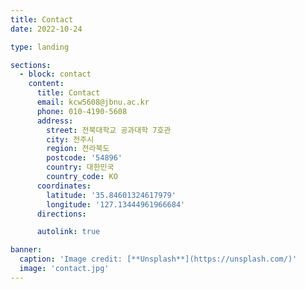```yaml
---
title: Contact
date: 2022-10-24

type: landing

sections:
  - block: contact
    content:
      title: Contact
      email: kcw5608@jbnu.ac.kr
      phone: 010-4190-5608
      address:
        street: 전북대학교 공과대학 7호관 
        city: 전주시
        region: 전라북도
        postcode: '54896'
        country: 대한민국
        country_code: KO
      coordinates:
        latitude: '35.84601324617979'
        longitude: '127.13444961966684'
      directions: 

      autolink: true    

banner:
  caption: 'Image credit: [**Unsplash**](https://unsplash.com/)'
  image: 'contact.jpg'
---
```

